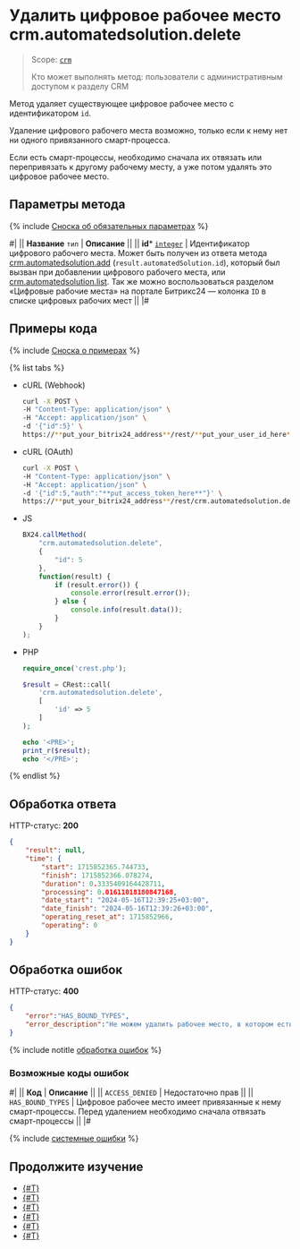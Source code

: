 # Удалить цифровое рабочее место crm.automatedsolution.delete

> Scope: [`crm`](../../scopes/permissions.md)
>
> Кто может выполнять метод: пользователи с административным доступом к разделу CRM

Метод удаляет существующее цифровое рабочее место с идентификатором `id`.

Удаление цифрового рабочего места возможно, только если к нему нет ни одного привязанного смарт-процесса.

Если есть смарт-процессы, необходимо сначала их отвязать или перепривязать к другому рабочему месту, а уже потом удалять это цифровое рабочее место.

## Параметры метода

{% include [Сноска об обязательных параметрах](../../../_includes/required.md) %}

#|
|| **Название**
`тип` | **Описание** ||
|| **id***
[`integer`](../../data-types.md) | Идентификатор цифрового рабочего места. Может быть получен из ответа метода [crm.automatedsolution.add](./crm-automated-solution-add.md) (`result.automatedSolution.id`), который был вызван при добавлении цифрового рабочего места, или [crm.automatedsolution.list](./crm-automated-solution-list.md). Так же можно воспользоваться разделом «Цифровые рабочие места» на портале Битрикс24 — колонка `ID` в списке цифровых рабочих мест ||
|#

## Примеры кода

{% include [Сноска о примерах](../../../_includes/examples.md) %}

{% list tabs %}

- cURL (Webhook)

    ```bash
    curl -X POST \
    -H "Content-Type: application/json" \
    -H "Accept: application/json" \
    -d '{"id":5}' \
    https://**put_your_bitrix24_address**/rest/**put_your_user_id_here**/**put_your_webhook_here**/crm.automatedsolution.delete
    ```

- cURL (OAuth)

    ```bash
    curl -X POST \
    -H "Content-Type: application/json" \
    -H "Accept: application/json" \
    -d '{"id":5,"auth":"**put_access_token_here**"}' \
    https://**put_your_bitrix24_address**/rest/crm.automatedsolution.delete
    ```

- JS

    ```js
    BX24.callMethod(
        "crm.automatedsolution.delete",
        {
            "id": 5
        },
        function(result) {
            if (result.error()) {
                console.error(result.error());
            } else {
                console.info(result.data());
            }
        }
    );
    ```

- PHP

    ```php
    require_once('crest.php');

    $result = CRest::call(
        'crm.automatedsolution.delete',
        [
            'id' => 5
        ]
    );

    echo '<PRE>';
    print_r($result);
    echo '</PRE>';
    ```

{% endlist %}

## Обработка ответа

HTTP-статус: **200**

```json
{
    "result": null,
    "time": {
        "start": 1715852365.744733,
        "finish": 1715852366.078274,
        "duration": 0.3335409164428711,
        "processing": 0.01611018180847168,
        "date_start": "2024-05-16T12:39:25+03:00",
        "date_finish": "2024-05-16T12:39:26+03:00",
        "operating_reset_at": 1715852966,
        "operating": 0
    }
}
```

## Обработка ошибок

HTTP-статус: **400**

```json
{	
    "error":"HAS_BOUND_TYPES",
    "error_description":"Не можем удалить рабочее место, в котором есть смарт-процессы. Перенесите их в другое рабочее место"
}
```

{% include notitle [обработка ошибок](../../../_includes/error-info.md) %}

### Возможные коды ошибок

#|
|| **Код** | **Описание** ||
|| `ACCESS_DENIED` | Недостаточно прав ||
|| `HAS_BOUND_TYPES` | Цифровое рабочее место имеет привязанные к нему смарт-процессы. Перед удалением необходимо сначала отвязать смарт-процессы ||
|#

{% include [системные ошибки](../../../_includes/system-errors.md) %}

## Продолжите изучение 

- [{#T}](./index.md)
- [{#T}](./crm-automated-solution-add.md)
- [{#T}](./crm-automated-solution-update.md)
- [{#T}](./crm-automated-solution-get.md)
- [{#T}](./crm-automated-solution-list.md)
- [{#T}](./crm-automated-solution-fields.md)
